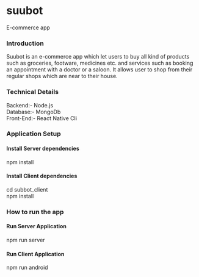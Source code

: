 # suubot
E-commerce app
### Introduction
Suubot is an e-commerce app which let users to buy all kind of products such as groceries, footware, medicines etc. and services such as booking an appointment with a doctor or a saloon.
It allows user to shop from their regular shops which are near to their house.

### Technical Details
Backend:- Node.js <br/>
Database:- MongoDb <br/>
Front-End:- React Native Cli

### Application Setup
#### Install Server dependencies
npm install

#### Install Client dependencies
cd subbot_client <br/>
npm install

### How to run the app
#### Run Server Application
npm run server

#### Run Client Application
npm run android
